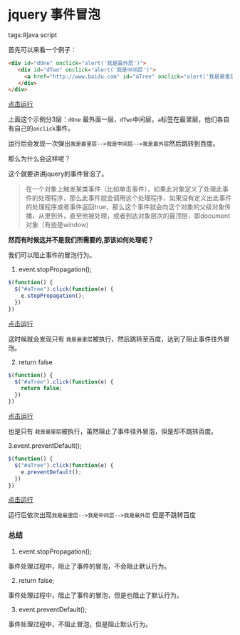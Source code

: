 # jquery 事件冒泡

tags:#java script

首先可以来看一个例子：

```html
<div id="dOne" onclick="alert('我是最外层')">
   <div id="dTwo" onclick="alert('我是中间层')">
     <a href="http://www.baidu.com" id="aTree" onclick="alert('我是最里层')">click me</a>
   </div>
</div>
```
[点击运行](https://jsfiddle.net/noakcn/4hjh4957/7/)

上面这个示例分3层：`dOne` 最外面一层，`dTwo`中间层，`a`标签在最里层，他们各自有自己的`onclick`事件。

运行后会发现一次弹出`我是最里层-->我是中间层-->我是最外层`然后跳转到百度。

那么为什么会这样呢？

这个就要讲讲jquery的事件冒泡了。

> 在一个对象上触发某类事件（比如单击事件），如果此对象定义了处理此事件的处理程序，那么此事件就会调用这个处理程序，如果没有定义出此事件的处理程序或者事件返回true，那么这个事件就会向这个对象的父级对象传播，从里到外，直至他被处理，或者到达对象层次的最顶层，即document对象（有些是window)

**然而有时候这并不是我们所需要的,那该如何处理呢？**

我们可以阻止事件的冒泡行为。

1. event.stopPropagation(); 

```javascript
$(function() {
  $("#aTree").click(function(e) {
    e.stopPropagation();
  })
})
```

[点击运行](https://jsfiddle.net/noakcn/4hjh4957/4/)

这时候就会发现只有 `我是最里层`被执行，然后跳转至百度，达到了阻止事件往外冒泡。

2. return false

```javascript
$(function() {
  $("#aTree").click(function(e) {
    return false;
  })
})
```

[点击运行](https://jsfiddle.net/noakcn/4hjh4957/5/)

也是只有 `我是最里层`被执行，虽然阻止了事件往外冒泡，但是却不跳转百度。

3.event.preventDefault();

```javascript
$(function() {
  $("#aTree").click(function(e) {
    e.preventDefault();
  })
})
```

[点击运行](https://jsfiddle.net/noakcn/4hjh4957/6/)

运行后依次出现`我是最里层-->我是中间层-->我是最外层` 但是不跳转百度

### 总结

1. event.stopPropagation();

事件处理过程中，阻止了事件的冒泡，不会阻止默认行为。

2. return false;

事件处理过程中，阻止了事件的冒泡，但是也阻止了默认行为。

3. event.preventDefault();

事件处理过程中，不阻止冒泡，但是阻止默认行为。